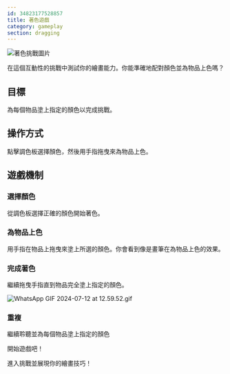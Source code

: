 ```yaml
---
id: 34823177528857
title: 著色遊戲
category: gameplay
section: dragging
---
```

![著色挑戰圖片](https://help.studycat.com/hc/article_attachments/34823177517721)

在這個互動性的挑戰中測試你的繪畫能力。你能準確地配對顏色並為物品上色嗎？

目標
---------

為每個物品塗上指定的顏色以完成挑戰。

操作方式
--------

點擊調色板選擇顏色，然後用手指拖曳來為物品上色。

遊戲機制
------------------

### 選擇顏色 

從調色板選擇正確的顏色開始著色。

### 為物品上色

用手指在物品上拖曳來塗上所選的顏色。你會看到像是畫筆在為物品上色的效果。

### 完成著色

繼續拖曳手指直到物品完全塗上指定的顏色。

![WhatsApp GIF 2024-07-12 at 12.59.52.gif](https://help.studycat.com/hc/article_attachments/34967665665945)

### 重複

繼續聆聽並為每個物品塗上指定的顏色

開始遊戲吧！

進入挑戰並展現你的繪畫技巧！


